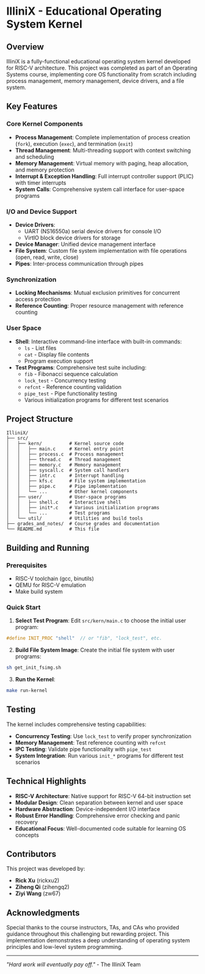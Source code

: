# IlliniX - Educational Operating System Kernel

## Overview

IlliniX is a fully-functional educational operating system kernel developed for RISC-V architecture. This project was completed as part of an Operating Systems course, implementing core OS functionality from scratch including process management, memory management, device drivers, and a file system.

## Key Features

### Core Kernel Components
- **Process Management**: Complete implementation of process creation (`fork`), execution (`exec`), and termination (`exit`)
- **Thread Management**: Multi-threading support with context switching and scheduling
- **Memory Management**: Virtual memory with paging, heap allocation, and memory protection
- **Interrupt & Exception Handling**: Full interrupt controller support (PLIC) with timer interrupts
- **System Calls**: Comprehensive system call interface for user-space programs

### I/O and Device Support
- **Device Drivers**: 
  - UART (NS16550a) serial device drivers for console I/O
  - VirtIO block device drivers for storage
- **Device Manager**: Unified device management interface
- **File System**: Custom file system implementation with file operations (open, read, write, close)
- **Pipes**: Inter-process communication through pipes

### Synchronization
- **Locking Mechanisms**: Mutual exclusion primitives for concurrent access protection
- **Reference Counting**: Proper resource management with reference counting

### User Space
- **Shell**: Interactive command-line interface with built-in commands:
  - `ls` - List files
  - `cat` - Display file contents
  - Program execution support
- **Test Programs**: Comprehensive test suite including:
  - `fib` - Fibonacci sequence calculation
  - `lock_test` - Concurrency testing
  - `refcnt` - Reference counting validation
  - `pipe_test` - Pipe functionality testing
  - Various initialization programs for different test scenarios

## Project Structure

```
IlliniX/
├── src/
│   ├── kern/          # Kernel source code
│   │   ├── main.c     # Kernel entry point
│   │   ├── process.c  # Process management
│   │   ├── thread.c   # Thread management
│   │   ├── memory.c   # Memory management
│   │   ├── syscall.c  # System call handlers
│   │   ├── intr.c     # Interrupt handling
│   │   ├── kfs.c      # File system implementation
│   │   ├── pipe.c     # Pipe implementation
│   │   └── ...        # Other kernel components
│   ├── user/          # User-space programs
│   │   ├── shell.c    # Interactive shell
│   │   ├── init*.c    # Various initialization programs
│   │   └── ...        # Test programs
│   └── util/          # Utilities and build tools
├── grades_and_notes/  # Course grades and documentation
└── README.md          # This file
```

## Building and Running

### Prerequisites
- RISC-V toolchain (gcc, binutils)
- QEMU for RISC-V emulation
- Make build system

### Quick Start

1. **Select Test Program**: Edit `src/kern/main.c` to choose the initial user program:
```c
#define INIT_PROC "shell"  // or "fib", "lock_test", etc.
```

2. **Build File System Image**: Create the initial file system with user programs:
```bash
sh get_init_fsimg.sh
```

3. **Run the Kernel**:
```bash
make run-kernel
```

## Testing

The kernel includes comprehensive testing capabilities:

- **Concurrency Testing**: Use `lock_test` to verify proper synchronization
- **Memory Management**: Test reference counting with `refcnt`
- **IPC Testing**: Validate pipe functionality with `pipe_test`
- **System Integration**: Run various `init_*` programs for different test scenarios

## Technical Highlights

- **RISC-V Architecture**: Native support for RISC-V 64-bit instruction set
- **Modular Design**: Clean separation between kernel and user space
- **Hardware Abstraction**: Device-independent I/O interface
- **Robust Error Handling**: Comprehensive error checking and panic recovery
- **Educational Focus**: Well-documented code suitable for learning OS concepts

## Contributors

This project was developed by:
- **Rick Xu** (rickxu2)
- **Ziheng Qi** (zihengq2)
- **Ziyi Wang** (zw67)

## Acknowledgments

Special thanks to the course instructors, TAs, and CAs who provided guidance throughout this challenging but rewarding project. This implementation demonstrates a deep understanding of operating system principles and low-level system programming.

---

*"Hard work will eventually pay off."* - The IlliniX Team